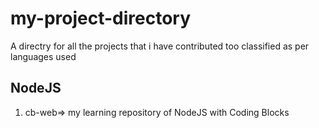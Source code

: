 # my-project-directory
A directry for all the projects that i have contributed too classified as per languages used


## NodeJS
1. cb-web=> my learning repository of NodeJS with Coding Blocks
